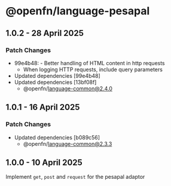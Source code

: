 # @openfn/language-pesapal

## 1.0.2 - 28 April 2025

### Patch Changes

* 99e4b48: - Better handling of HTML content in http requests
  * When logging HTTP requests, include query parameters
* Updated dependencies \[99e4b48]
* Updated dependencies \[13bf08f]
  * @openfn/language-common@2.4.0

## 1.0.1 - 16 April 2025

### Patch Changes

* Updated dependencies \[b089c56]
  * @openfn/language-common@2.3.3

## 1.0.0 - 10 April 2025

Implement `get`, `post` and `request` for the pesapal adaptor
